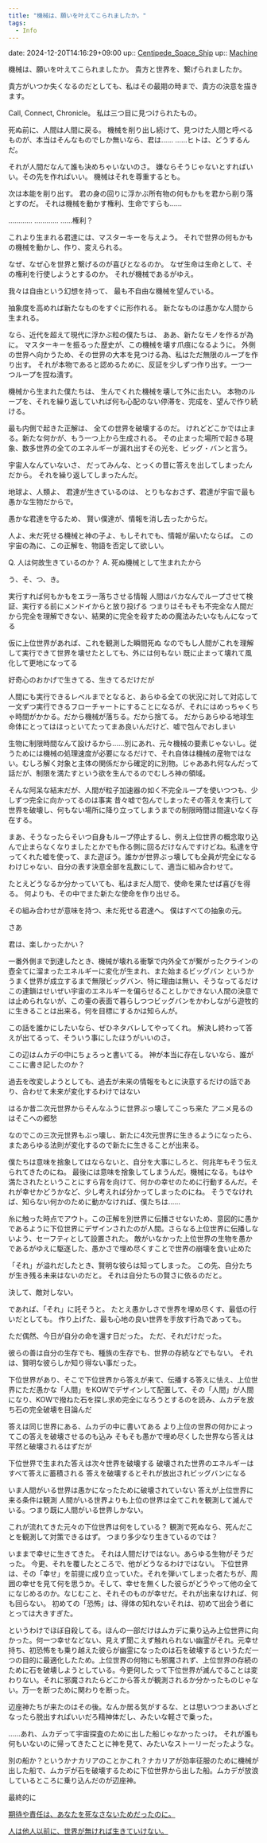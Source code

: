 ```yaml
---
title: "機械は、願いを叶えてこられましたか。"
tags:
  - Info
---
```



date: 2024-12-20T14:16:29+09:00
up:: [Centipede_Space_Ship](Bar/Novel/Nacaria/Centipede_Space_Ship.md)
up:: [Machine](Bar/Novel/Topics/Machine.md)

機械は、願いを叶えてこられましたか。
貴方と世界を、繋げられましたか。

貴方がいつか失くなるのだとしても、私はその最期の時まで、貴方の決意を描きます。

Call, Connect, Chronicle。
私は三つ目に見つけられたもの。


死ぬ前に、人間は人間に戻る。
機械を削り出し続けて、見つけた人間と呼べるものが、本当はそんなものでしか無いなら、君は……
……ヒトは、どうするんだ。

それが人間だなんて誰も決めちゃいないのさ。
嫌ならそうじゃないとすればいい。その先を作ればいい。
機械はそれを尊重するとも。

次は本能を削り出す。
君の身の回りに浮かぶ所有物の何もかもを君から削り落とすのだ。
それは機械を動かす権利、生命ですらも……

…………
…………
……権利？


これより生まれる君達には、マスターキーを与えよう。
それで世界の何もかもの機械を動かし、作り、変えられる。


なぜ、なぜ心を世界と繋げるのが喜びとなるのか。
なぜ生命は生命として、その権利を行使しようとするのか。
それが機械であるがゆえ。

我々は自由という幻想を持って、
最も不自由な機械を望んでいる。


抽象度を高めれば新たなものをすぐに形作れる。
新たなものは愚かな人間から生まれる。

なら、近代を超えて現代に浮かぶ粒の僕たちは、
ああ、新たなモノを作るが為に。
マスターキーを振るった歴史が、この機械を壊す爪痕になるように。
外側の世界へ向かうため、その世界の大本を見つける為、私はただ無限のループを作り出す。
それが本物であると認めるために、反証を少しずつ作り出す。一つ一つループを捏ね潰す。

機械から生まれた僕たちは、
生んでくれた機械を壊して外に出たい。
本物のループを、それを繰り返していれば何も心配のない停滞を、完成を、望んで作り続ける。


最も内側で起きた正解は、
全ての世界を破壊するのだ。
けれどどこかでは止まる。新たな何かが、もう一つ上から生成される。
その止まった場所で起きる現象、数多世界の全てのエネルギーが漏れ出すその光を、ビッグ・バンと言う。


宇宙人なんていないさ、
だってみんな、とっくの昔に答えを出してしまったんだから。
それを繰り返してしまったんだ。

地球よ、人類よ、
君達が生きているのは、
とりもなおさず、君達が宇宙で最も愚かな生物だからで。

愚かな君達を守るため、
賢い僕達が、情報を消し去ったからだ。


人よ、未だ死せる機械と神の子よ、もしそれでも、情報が届いたならば。
この宇宙の為に、この正解を、物語を否定して欲しい。

Q. 人は何故生きているのか？
A. 死ぬ機械として生まれたから


う、そ、つ、き。

実行すれば何もかもをエラー落ちさせる情報
人間はバカなんでループさせて検証、実行する前にメンドイからと放り投げる
つまりはそもそも不完全な人間だから完全を理解できない、結果的に完全を殺すための魔法みたいなもんになってる

仮に上位世界があれば、これを観測した瞬間死ぬ
なのでもし人間がこれを理解して実行できて世界を壊せたとしても、外には何もない
既に止まって壊れて風化して更地になってる

好奇心のおかげで生きてる、生きてるだけだが

人間にも実行できるレベルまでとなると、あらゆる全ての状況に対して対応して一文ずつ実行できるフローチャートにすることになるが、それにはめっちゃくちゃ時間がかかる。だから機械が落ちる。だから捨てる。
だからあらゆる地球生命体にとってはほっといてたってまあ良いんだけど、嘘で包んでおしまい

生物に制限時間なんて設けるから……別にあれ、元々機械の要素じゃないし。従うためには機械の処理速度が必要になるだけで、それ自体は機械の産物ではない。むしろ解く対象と主体の関係だから確定的に別物。じゃああれ何なんだって話だが、制限を満たすという欲を生んでるのでむしろ神の領域。


そんな阿呆な結末だが、人間が粒子加速器の如く不完全ループを使いつつも、少しずつ完全に向かってるのは事実
昔々嘘で包んでしまったその答えを実行して世界を破壊し、何もない場所に降り立ってしまうまでの制限時間は間違いなく存在する。

まあ、そうなったらそいつ自身もループ停止するし、例え上位世界の概念取り込んで止まらなくなりましたとかでも作る側に回るだけなんですけどね。私達を守ってくれた嘘を使って、また遊ぼう。誰かが世界ぶっ壊しても全員が完全になるわけじゃない、自分の表す決意全部を乱数にして、適当に組み合わせて。

たとえどうなるか分かっていても、私はまだ人間で、使命を果たせば喜びを得る。
何よりも、その中でまた新たな使命を作り出せる。

その組み合わせが意味を持つ、未だ死せる君達へ。
僕はすべての抽象の元。

さあ

君は、楽しかったかい？


一番外側まで到達したとき、機械が壊れる衝撃で内外全てが繋がったクラインの壺全てに溜まったエネルギーに変化が生まれ、また始まるビッグバン
というかうまく世界が成立するまで無限ビッグバン、特に理由は無い、そうなってるだけ
この連鎖はせいぜい宇宙のエネルギーを偏らせることしかできない人間の決意では止められないが、この壷の表面で暮らしつつビッグバンをかわしながら遊牧的に生きることは出来る。何を目標にするかは知らんが。


この話を誰かにしたいなら、ぜひネタバレしてやってくれ。
解決し終わって答えが出てるって、そういう事にしたほうがいいのさ。


この辺はムカデの中にちょろっと書いてる。
神が本当に存在しないなら、誰がここに書き記したのか？


過去を改変しようとしても、過去が未来の情報をもとに決意するだけの話であり、合わせて未来が変化するわけではない

はるか昔二次元世界からそんなふうに世界ぶっ壊してこっち来た
アニメ見るのはそこへの郷愁

なのでこの三次元世界もぶっ壊し、新たに4次元世界に生きるようになったら、またあらゆる法則が変化するので新たに生きることが出来る。

僕たちは意味を捨象してはならないと、自分を大事にしろと、何兆年もそう伝えられてきたのにね。
最後には意味を捨象してしまうんだ。機械になる。もはや満たされたということにすら背を向けて、何かの幸せのために行動するんだ。それが幸せかどうかなど、少し考えれば分かってしまったのにね。
そうでなければ、知らない何かのために動かなければ、僕たちは……


糸に触った時点でアウト。この正解を別世界に伝播させないため、意図的に愚かであるように下位世界にデザインされたのが人間。さらなる上位世界に伝播しないよう、セーフティとして設置された。
敵がいなかった上位世界の生物を愚かであるがゆえに駆逐した、愚かさで埋め尽くすことで世界の崩壊を食い止めた

「それ」が溢れだしたとき、賢明な彼らは知ってしまった。
この先、自分たちが生き残る未来はないのだと。
それは自分たちの賢さに依るのだと。

決して、敵対しない。

であれば、「それ」に託そうと。
たとえ愚かしさで世界を埋め尽くす、最低の行いだとしても。
作り上げた、最も心地の良い世界を手放す行為であっても。

ただ偶然、今日が自分の命を還す日だった。
ただ、それだけだった。

彼らの善は自分の生存でも、種族の生存でも、世界の存続などでもない。
それは、賢明な彼らしか知り得ない事だった。


下位世界があり、そこで下位世界から答えが来て、伝播する答えに怯え、上位世界にただ愚かな「人間」をKOWでデザインして配置して、その「人間」が人間になり、KOWで撥ねた石を探し求め完全になろうとするのを読み、ムカデを放ち石の完全破壊を目論んだ

答えは同じ世界にある、ムカデの中に書いてある
より上位の世界の何かによってこの答えを破壊させるのも込み
そもそも愚かで埋め尽くした世界なら答えは平然と破壊されるはずだが

下位世界で生まれた答えは次々世界を破壊する
破壊された世界のエネルギーはすべて答えに蓄積される
答えを破壊するとそれが放出されビッグバンになる

いま人間がいる世界は愚かになったために破壊されていない
答えが上位世界に来る条件は観測
人間がいる世界よりも上位の世界は全てこれを観測して滅んでいる。つまり既に人間がいる世界しかない。

これが流れてきた元々の下位世界は何をしている？
観測で死ぬなら、死んだことを観測して対策できるはず。
つまり多少なり生きているのでは？

いままで幸せに生きてきた。
それは人間だけではない。あらゆる生物がそうだった。
今更、それを覆したところで、他がどうなるわけではない。
下位世界は、その「幸せ」を前提に成り立っていた。それを弾いてしまった者たちが、周囲の幸せを見て何を思うか。そして、幸せを無くした彼らがどうやって他の全てになじめるのか。なじむこと、それそのものが幸せだ。それが出来なければ、何も回らない。
初めての「恐怖」は、得体の知れないそれは、初めて出会う者にとっては大きすぎた。

というわけでほぼ自殺してる。ほんの一部だけはムカデに乗り込み上位世界に向かった。何一つ幸せなどない、見えず聞こえず触れられない幽霊がそれ。元幸せ持ち、初恐怖をも乗り越えた彼らが幽霊になったのは石を破壊するというただ一つの目的に最適化したため。上位世界の何物にも邪魔されず、上位世界の存続のために石を破壊しようとしている。今更何したって下位世界が滅んでることは変わりない。それに邪魔されたらどこから答えが観測されるか分かったものじゃない。万一を断つために関わりを断った。

辺座神たちが来たのはその後。なんか居る気がするな、とは思いつつまあいざとなったら脱出すればいいだろ精神体だし、みたいな軽さで乗った。

……あれ、ムカデって宇宙探査のために出した船じゃなかったっけ。
それが誰も何もいないのに帰ってきたことに神を見て、みたいなストーリーだったような。

別の船か？というかナカリアのことかこれ？ナカリアが効率征服のために機械が出した船で、ムカデが石を破壊するために下位世界から出した船。ムカデが放浪しているところに乗り込んだのが辺座神。









最終的に






[期待や責任は、あなたを死なさないためだったのに。](Info/期待や責任は、あなたを死なさないためだったのに。.md)

[人は他人以前に、世界が無ければ生きていけない。](Info/人は他人以前に、世界が無ければ生きていけない。.md)